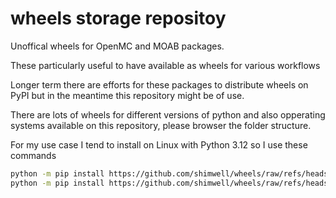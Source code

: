 # wheels storage repositoy

Unoffical wheels for OpenMC and MOAB packages.

These particularly useful to have available as wheels for various workflows

Longer term there are efforts for these packages to distribute wheels on PyPI but in the meantime this repository might be of use.

There are lots of wheels for different versions of python and also opperating systems available on this repository, please browser the folder structure.

For my use case I tend to install on Linux with Python 3.12 so I use these commands

```bash
python -m pip install https://github.com/shimwell/wheels/raw/refs/heads/main/moab/moab-wheels-ubuntu-latest/moab-5.5.1-cp312-cp312-manylinux_2_28_x86_64.whl
python -m pip install https://github.com/shimwell/wheels/raw/refs/heads/main/openmc/openmc-0.15.3-cp312-cp312-manylinux_2_28_x86_64.whl
```
